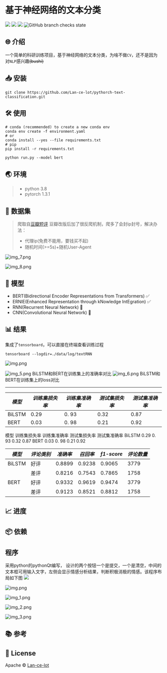 # 基于神经网络的文本分类

![](https://img.shields.io/github/license/bitcookies/winrar-keygen.svg)
[![](https://img.shields.io/badge/language-python-blue.svg)](https://github.com/Lan-ce-lot)
![](https://img.shields.io/badge/license-Apache-blue.svg)
![GitHub branch checks state](https://img.shields.io/github/checks-status/lan-ce-lot/pythorch_text_classification/master?logoColor=blue)

## 🌐 介绍
一个简单的科研训练项目，基于神经网络的文本分类，为啥不做`CV`，还不是因为对`NLP`感兴趣~~(bushi)~~

## 📥 安装
`git clone https://github.com/Lan-ce-lot/pythorch-text-classification.git`
## 🛠 使用
```shell
# conda (recommended) to create a new conda env
conda env create -f environment.yaml
# or
conda install --yes --file requirements.txt
# pip
pip install -r requirements.txt
```

```shell
python run.py --model bert
```


## 🌏 环境
> * python 3.8
> * pytorch 1.3.1

## 💾 数据集

>爬取自[豆瓣短评](https://movie.douban.com/)
>豆瓣改版后加了很反爬机制，爬多了会封ip封号，解决办法：
> * 代理ip(免费不能用，要钱买不起)
> * 随机时间(>=5s)+随机User-Agent

![img_7.png](img/img_7.png)


![img_8.png](img/img_8.png)

## 🚙 模型
* BERT(Bidirectional Encoder Representations from Transformers) ✅
* ERNIE(Enhanced Representation through kNowledge IntEgration) ✅
* RNN(Recurrent Neural Network) 🤡
* CNN(Convolutional Neural Network) 🤡

## 📊 结果
集成了`tensorboard`，可以直接在终端查看训练过程
```shell
tensorboard --logdir=./data/log/textRNN
```
![img.png](tensorboard-X/img.png)

![img_5.png](img/img_5.png)
BiLSTM和BERT在训练集上的准确率对比
![img_6.png](img/img_6.png)
BiLSTM和BERT在训练集上的loss对比

---
| *模型*   | *训练集损失率* | *训练集准确率* | *测试集损失率* | *测试集准确率* |
|--------|----------|----------|----------|----------|
| BiLSTM | 0.29     | 0. 93    | 0.32     | 0.87     |
| BERT   | 0.03     | 0. 98    | 0.21     | 0.92     |

模型	训练集损失率	训练集准确率	测试集损失率	测试集准确率
BiLSTM	0.29	0. 93	0.32	0.87
BERT	0.03	0. 98	0.21	0.92



| *模型*   | *评论类别* | *准确率*  | *召回率*  | *f1-score* | *评论数量* |
|--------|--------|--------|--------|------------|--------|
| BiLSTM | 好评     | 0.8899 | 0.9238 | 0.9065     | 3779   |
|        | 差评     | 0.8216 | 0.7543 | 0.7865     | 1758   |
| BERT   | 好评     | 0.9332 | 0.9619 | 0.9474     | 3779   |
|        | 差评     | 0.9123 | 0.8521 | 0.8812     | 1758   |
## 📈 进度


## 📦 依赖

## 程序
采用python的pythonQt编写，
设计的两个按钮一个是提交，一个是清空，中间的文本框可用输入文字，左侧会显示情感分析结果，判断积极消极的情感。该程序布局如下图
![](img/img_4.png)

![img.png](img/img.png)

![img_1.png](img/img_1.png)

![img_2.png](img/img_2.png)

![img_3.png](img/img_3.png)

## 📚 参考


## 📝 License
Apache © [Lan-ce-lot](https://github.com/Lan-ce-lot)
